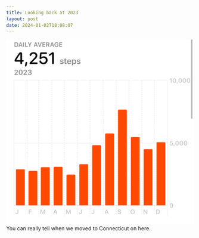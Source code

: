 ```yaml
---
title: Looking back at 2023
layout: post
date: 2024-01-02T18:08:07
---
```


<img src="/assets/2024/steps.jpg">
You can really tell when we moved to Connecticut on here.
